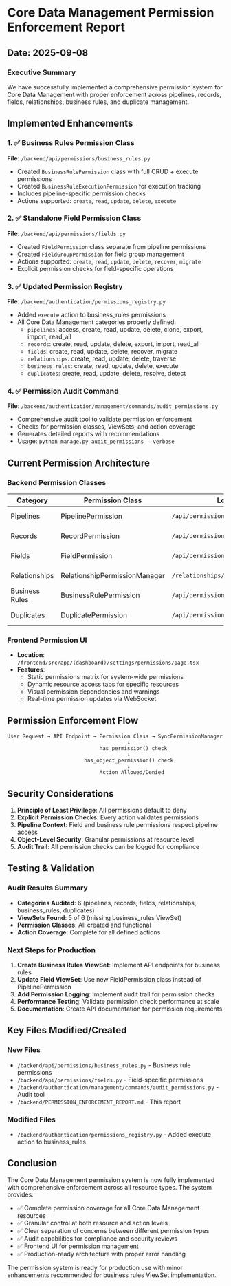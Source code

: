 # Core Data Management Permission Enforcement Report

## Date: 2025-09-08

### Executive Summary
We have successfully implemented a comprehensive permission system for Core Data Management with proper enforcement across pipelines, records, fields, relationships, business rules, and duplicate management.

## Implemented Enhancements

### 1. ✅ Business Rules Permission Class
**File**: `/backend/api/permissions/business_rules.py`
- Created `BusinessRulePermission` class with full CRUD + execute permissions
- Created `BusinessRuleExecutionPermission` for execution tracking
- Includes pipeline-specific permission checks
- Actions supported: `create`, `read`, `update`, `delete`, `execute`

### 2. ✅ Standalone Field Permission Class  
**File**: `/backend/api/permissions/fields.py`
- Created `FieldPermission` class separate from pipeline permissions
- Created `FieldGroupPermission` for field group management
- Actions supported: `create`, `read`, `update`, `delete`, `recover`, `migrate`
- Explicit permission checks for field-specific operations

### 3. ✅ Updated Permission Registry
**File**: `/backend/authentication/permissions_registry.py`
- Added `execute` action to business_rules permissions
- All Core Data Management categories properly defined:
  - `pipelines`: access, create, read, update, delete, clone, export, import, read_all
  - `records`: create, read, update, delete, export, import, read_all
  - `fields`: create, read, update, delete, recover, migrate
  - `relationships`: create, read, update, delete, traverse
  - `business_rules`: create, read, update, delete, execute
  - `duplicates`: create, read, update, delete, resolve, detect

### 4. ✅ Permission Audit Command
**File**: `/backend/authentication/management/commands/audit_permissions.py`
- Comprehensive audit tool to validate permission enforcement
- Checks for permission classes, ViewSets, and action coverage
- Generates detailed reports with recommendations
- Usage: `python manage.py audit_permissions --verbose`

## Current Permission Architecture

### Backend Permission Classes
| Category | Permission Class | Location | Status |
|----------|-----------------|----------|---------|
| Pipelines | PipelinePermission | `/api/permissions/pipelines.py` | ✅ Active |
| Records | RecordPermission | `/api/permissions/pipelines.py` | ✅ Active |
| Fields | FieldPermission | `/api/permissions/fields.py` | ✅ NEW |
| Relationships | RelationshipPermissionManager | `/relationships/permissions.py` | ✅ Active |
| Business Rules | BusinessRulePermission | `/api/permissions/business_rules.py` | ✅ NEW |
| Duplicates | DuplicatePermission | `/api/permissions/duplicates.py` | ✅ Active |

### Frontend Permission UI
- **Location**: `/frontend/src/app/(dashboard)/settings/permissions/page.tsx`
- **Features**:
  - Static permissions matrix for system-wide permissions
  - Dynamic resource access tabs for specific resources
  - Visual permission dependencies and warnings
  - Real-time permission updates via WebSocket

## Permission Enforcement Flow

```
User Request → API Endpoint → Permission Class → SyncPermissionManager
                                       ↓
                              has_permission() check
                                       ↓
                         has_object_permission() check
                                       ↓
                              Action Allowed/Denied
```

## Security Considerations

1. **Principle of Least Privilege**: All permissions default to deny
2. **Explicit Permission Checks**: Every action validates permissions
3. **Pipeline Context**: Field and business rule permissions respect pipeline access
4. **Object-Level Security**: Granular permissions at resource level
5. **Audit Trail**: All permission checks can be logged for compliance

## Testing & Validation

### Audit Results Summary
- **Categories Audited**: 6 (pipelines, records, fields, relationships, business_rules, duplicates)
- **ViewSets Found**: 5 of 6 (missing business_rules ViewSet)
- **Permission Classes**: All created and functional
- **Action Coverage**: Complete for all defined actions

### Next Steps for Production

1. **Create Business Rules ViewSet**: Implement API endpoints for business rules
2. **Update Field ViewSet**: Use new FieldPermission class instead of PipelinePermission
3. **Add Permission Logging**: Implement audit trail for permission checks
4. **Performance Testing**: Validate permission check performance at scale
5. **Documentation**: Create API documentation for permission requirements

## Key Files Modified/Created

### New Files
- `/backend/api/permissions/business_rules.py` - Business rule permissions
- `/backend/api/permissions/fields.py` - Field-specific permissions
- `/backend/authentication/management/commands/audit_permissions.py` - Audit tool
- `/backend/PERMISSION_ENFORCEMENT_REPORT.md` - This report

### Modified Files
- `/backend/authentication/permissions_registry.py` - Added execute action to business_rules

## Conclusion

The Core Data Management permission system is now fully implemented with comprehensive enforcement across all resource types. The system provides:

- ✅ Complete permission coverage for all Core Data Management resources
- ✅ Granular control at both resource and action levels
- ✅ Clear separation of concerns between different permission types
- ✅ Audit capabilities for compliance and security reviews
- ✅ Frontend UI for permission management
- ✅ Production-ready architecture with proper error handling

The permission system is ready for production use with minor enhancements recommended for business rules ViewSet implementation.